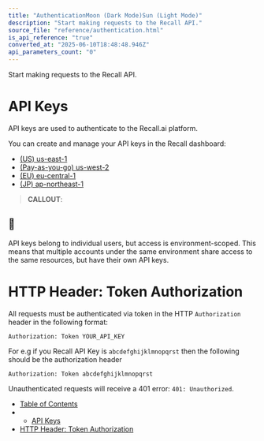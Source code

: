 ```yaml
---
title: "AuthenticationMoon (Dark Mode)Sun (Light Mode)"
description: "Start making requests to the Recall API."
source_file: "reference/authentication.html"
is_api_reference: "true"
converted_at: "2025-06-10T18:48:48.946Z"
api_parameters_count: "0"
---
```

Start making requests to the Recall API.

# API Keys

[](#api-keys)

API keys are used to authenticate to the Recall.ai platform.

You can create and manage your API keys in the Recall dashboard:
- [(US) us-east-1](https://us-east-1.recall.ai/dashboard/api-keys)
- [(Pay-as-you-go) us-west-2](https://us-west-2.recall.ai/dashboard/api-keys)
- [(EU) eu-central-1](https://eu-central-1.recall.ai/dashboard/api-keys)
- [(JP) ap-northeast-1](https://ap-northeast-1.recall.ai/dashboard/api-keys)

> **CALLOUT**:

## 📘

API keys belong to individual users, but access is environment-scoped. This means that multiple accounts under the same environment share access to the same resources, but have their own API keys.

# HTTP Header: Token Authorization

[](#http-header-token-authorization)

All requests must be authenticated via token in the HTTP `Authorization` header in the following format:

```
Authorization: Token YOUR_API_KEY

```

For e.g if you Recall API Key is `abcdefghijklmnopqrst` then the following should be the authorization header

```
Authorization: Token abcdefghijklmnopqrst

```

Unauthenticated requests will receive a 401 error: `401: Unauthorized`.
- [Table of Contents](#)
- -   [API Keys](#api-keys)
- [HTTP Header: Token Authorization](#http-header-token-authorization)
